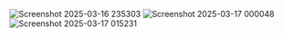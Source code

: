 ![Screenshot 2025-03-16 235303](https://github.com/user-attachments/assets/ac5714a4-776c-4843-9745-4d55fbc90863)
![Screenshot 2025-03-17 000048](https://github.com/user-attachments/assets/ce9e431a-2cf8-4c9f-aa56-817772297f92)
![Screenshot 2025-03-17 015231](https://github.com/user-attachments/assets/7947c08f-72e0-402f-a35c-39709fe32858)
